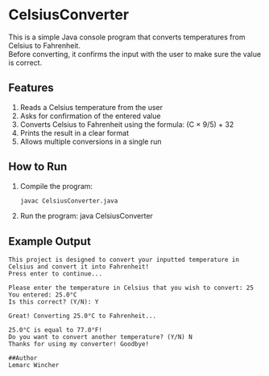 # CelsiusConverter

This is a simple Java console program that converts temperatures from Celsius to Fahrenheit.  
Before converting, it confirms the input with the user to make sure the value is correct.

## Features
1. Reads a Celsius temperature from the user  
2. Asks for confirmation of the entered value  
3. Converts Celsius to Fahrenheit using the formula: (C × 9/5) + 32  
4. Prints the result in a clear format  
5. Allows multiple conversions in a single run  

## How to Run
1. Compile the program:
   ```bash
   javac CelsiusConverter.java

2. Run the program:
   java CelsiusConverter
 
## Example Output

```Hello! Welcome to the Celsius To Fahrenheit Converter
This project is designed to convert your inputted temperature in Celsius and convert it into Fahrenheit!
Press enter to continue...

Please enter the temperature in Celsius that you wish to convert: 25
You entered: 25.0°C
Is this correct? (Y/N): Y

Great! Converting 25.0°C to Fahrenheit...

25.0°C is equal to 77.0°F!
Do you want to convert another temperature? (Y/N) N
Thanks for using my converter! Goodbye!

##Author
Lemarc Wincher



